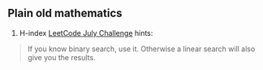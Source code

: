 ## Plain old mathematics

1. H-index
[LeetCode July Challenge](https://leetcode.com/problems/h-index-ii/)
hints:
> If you know binary search, use it.
> Otherwise a linear search will also give you the results.
